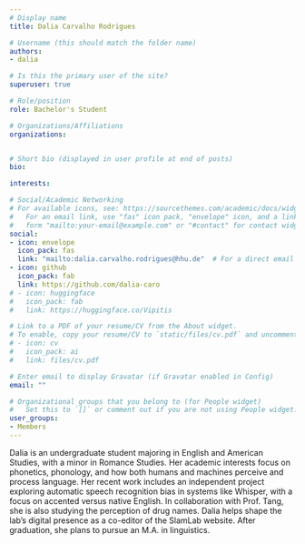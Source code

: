 ```yaml
---
# Display name
title: Dalia Carvalho Rodrigues

# Username (this should match the folder name)
authors:
- dalia

# Is this the primary user of the site?
superuser: true

# Role/position
role: Bachelor's Student

# Organizations/Affiliations
organizations:


# Short bio (displayed in user profile at end of posts)
bio:

interests:

# Social/Academic Networking
# For available icons, see: https://sourcethemes.com/academic/docs/widgets/#icons
#   For an email link, use "fas" icon pack, "envelope" icon, and a link in the
#   form "mailto:your-email@example.com" or "#contact" for contact widget.
social:
- icon: envelope
  icon_pack: fas
  link: "mailto:dalia.carvalho.rodrigues@hhu.de"  # For a direct email link, use "mailto:test@example.org".
- icon: github
  icon_pack: fab
  link: https://github.com/dalia-caro
# - icon: huggingface
#   icon_pack: fab
#   link: https://huggingface.co/Vipitis

# Link to a PDF of your resume/CV from the About widget.
# To enable, copy your resume/CV to `static/files/cv.pdf` and uncomment the lines below.
# - icon: cv
#   icon_pack: ai
#   link: files/cv.pdf

# Enter email to display Gravatar (if Gravatar enabled in Config)
email: ""

# Organizational groups that you belong to (for People widget)
#   Set this to `[]` or comment out if you are not using People widget.
user_groups:
- Members
---
```


Dalia is an undergraduate student majoring in English and American Studies, with a minor in Romance Studies. Her academic interests focus on phonetics, phonology, and how both humans and machines perceive and process language. Her recent work includes an independent project exploring automatic speech recognition bias in systems like Whisper, with a focus on accented versus native English. In collaboration with Prof. Tang, she is also studying the perception of drug names. Dalia helps shape the lab’s digital presence as a co-editor of the SlamLab website. After graduation, she plans to pursue an M.A. in linguistics.
